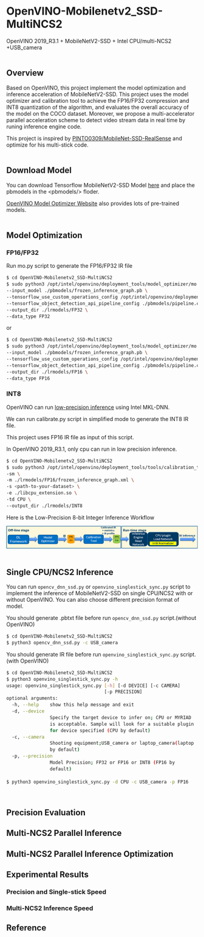 # OpenVINO-Mobilenetv2_SSD-MultiNCS2
OpenVINO 2019_R3.1 + MobileNetV2-SSD + Intel CPU/multi-NCS2 +USB_camera<br><br>

## Overview
Based on OpenVINO, this project implement the model optimization and inference acceleration of MobileNetV2-SSD. This project uses the model optimizer and calibration tool to achieve the FP16/FP32
compression and INT8 quantization of the algorithm, and evaluates the overall accuracy of the
model on the COCO dataset. Moreover, we propose a multi-accelerator parallel acceleration scheme to detect video stream data in real time by runing inference engine code.

This project is inspired by [PINTO0309/MobileNet-SSD-RealSense](https://github.com/PINTO0309/MobileNet-SSD-RealSense) and optimize for his multi-stick code.<br><br>

## Download Model
You can download Tensorflow MobileNetV2-SSD Model [here](download.tensorflow.org/models/object_detection/ssd_mobilenet_v2_coco_2018_03_29.tar.gz) and place the pbmodels in the &lt;pbmodels/&gt; floder.

[OpenVINO Model Optimizer Website](https://docs.openvinotoolkit.org/2019_R3.1/_docs_MO_DG_prepare_model_convert_model_Convert_Model_From_TensorFlow.html) also provides lots of pre-trained models.<br><br>

## Model Optimization
### FP16/FP32
Run mo.py script to generate the FP16/FP32 IR file
```bash
$ cd OpenVINO-Mobilenetv2_SSD-MultiNCS2
$ sudo python3 /opt/intel/openvino/deployment_tools/model_optimizer/mo.py \
--input_model ./pbmodels/frozen_inference_graph.pb \
--tensorflow_use_custom_operations_config /opt/intel/openvino/deployment_tools/model_optimizer/extensions/front/tf/ssd_v2_support.json\
--tensorflow_object_detection_api_pipeline_config ./pbmodels/pipeline.config \
--output_dir ./lrmodels/FP32 \
--data_type FP32
```
or
```bash
$ cd OpenVINO-Mobilenetv2_SSD-MultiNCS2
$ sudo python3 /opt/intel/openvino/deployment_tools/model_optimizer/mo.py \
--input_model ./pbmodels/frozen_inference_graph.pb \
--tensorflow_use_custom_operations_config /opt/intel/openvino/deployment_tools/model_optimizer/extensions/front/tf/ssd_v2_support.json\
--tensorflow_object_detection_api_pipeline_config ./pbmodels/pipeline.config \
--output_dir ./lrmodels/FP16 \
--data_type FP16
```
### INT8
OpenVINO can run [low-precision inference](https://docs.openvinotoolkit.org/2019_R3.1/_docs_IE_DG_Int8Inference.html) using Intel MKL-DNN. 

We can run calibrate.py script in simplified mode to generate the INT8 IR file.

This project uses FP16 IR file as input of this script.

In OpenVINO 2019_R3.1, only cpu can run in low precision inference.

```bash
$ cd OpenVINO-Mobilenetv2_SSD-MultiNCS2
$ sudo python3 /opt/intel/openvino/deployment_tools/tools/calibration_tool/calibrate.py \
-sm \
-m ./lrmodels/FP16/frozen_inference_graph.xml \
-s <path-to-your-dataset> \
-e ./libcpu_extension.so \
-td CPU \
--output_dir ./lrmodels/INT8
```
Here is the Low-Precision 8-bit Integer Inference Workflow

![image](https://github.com/kkenshin1/OpenVINO-Mobilenetv2_SSD-MultiNCS2/blob/main/imgs/cpu_int8_flow.png)<br><br>

## Single CPU/NCS2 Inference
You can run `opencv_dnn_ssd.py` or `openvino_singlestick_sync.py` script to implement the inference of MobileNetV2-SSD on single CPU/NCS2 with or without OpenVINO. You can also choose different precision format of model.

You should generate .pbtxt file before run `opencv_dnn_ssd.py` script.(without OpenVINO)

```bash
$ cd OpenVINO-Mobilenetv2_SSD-MultiNCS2
$ python3 opencv_dnn_ssd.py -c USB_camera
```

You should generate IR file before run `openvino_singlestick_sync.py` script.(with OpenVINO)

```bash
$ cd OpenVINO-Mobilenetv2_SSD-MultiNCS2
$ python3 openvino_singlestick_sync.py -h
usage: openvino_singlestick_sync.py [-h] [-d DEVICE] [-c CAMERA]
                                    [-p PRECISION]
optional arguments:
  -h, --help    show this help message and exit
  -d, --device
                Specify the target device to infer on; CPU or MYRIAD
                is acceptable. Sample will look for a suitable plugin
                for device specified (CPU by default)
  -c, --camera
                Shooting equipment;USB_camera or laptop_camera(laptop
                by default)
  -p, --precision
                Model Precision; FP32 or FP16 or INT8 (FP16 by
                default)

$ python3 openvino_singlestick_sync.py -d CPU -c USB_camera -p FP16
```
<br>

## Precision Evaluation


## Multi-NCS2 Parallel Inference


## Multi-NCS2 Parallel Inference Optimization


## Experimental Results
### Precision and Single-stick Speed

### Multi-NCS2 Inference Speed


## Reference